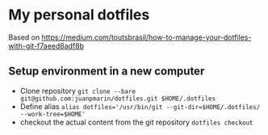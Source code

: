 # My personal dotfiles

Based on https://medium.com/toutsbrasil/how-to-manage-your-dotfiles-with-git-f7aeed8adf8b

## Setup environment in a new computer

- Clone repository `git clone --bare git@github.com:juanpmarin/dotfiles.git $HOME/.dotfiles`
- Define alias `alias dotfiles='/usr/bin/git --git-dir=$HOME/.dotfiles/ --work-tree=$HOME'`
- checkout the actual content from the git repository `dotfiles checkout`

